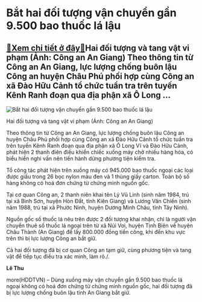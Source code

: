Bắt hai đối tượng vận chuyển gần 9.500 bao thuốc lá lậu
=======================================================

[:gift:Xem chi tiết ở đây:gift:](https://hddtvn.com/bat-hai-doi-tuong-van-chuyen-gan-9-500-bao-thuoc-la-lau/)Hai đối tượng và tang vật vi phạm (Ảnh: Công an An Giang) Theo thông tin từ Công an An Giang, lực lượng chống buôn lậu Công an huyện Châu Phú phối hợp cùng Công an xã Đào Hữu Cảnh tổ chức tuần tra trên tuyến Kênh Ranh đoạn qua địa phận xã Ô Long …
-------------------------------------------------------------------------------------------------------------------------------------------------------------------------------------------------------------------------------------------------------





![Bắt hai đối tượng vận chuyển gần 9.500 bao thuốc lá lậu](https://hddtvn.com/wp-content/uploads/2021/01/1503_2_dt_vc_9450_ba_thc2-2.jpg "Bắt hai đối tượng vận chuyển gần 9.500 bao thuốc lá lậu")


Hai đối tượng và tang vật vi phạm (Ảnh: Công an An Giang)



Theo thông tin từ Công an An Giang, lực lượng chống buôn lậu Công an huyện Châu Phú phối hợp cùng Công an xã Đào Hữu Cảnh tổ chức tuần tra trên tuyến Kênh Ranh đoạn qua địa phận xã Ô Long Vĩ và Đào Hữu Cảnh, phát hiện 2 thanh điên điều khiển chiếc xuồng máy chở nhiều hàng hóa, có biểu hiển nghi vấn nên tiến hành dừng phương tiện kiểm tra.


Tổ công tác phát hiện trên xuồng máy có 945.000 bao thuốc ngoại các loại được giấu trong 26 bọc nylon màu đen và 1 thùng giấy carton. Toàn bộ số hàng không có hoá đơn chứng từ chứng minh nguồn gốc.


Tại cơ quan Công an, 2 thanh niên khai tên Lý Vũ Linh (sinh năm 1984, trú tại xã Bình Sơn, huyện Hòn Đất, tỉnh Kiên Giang) và Lương Văn Chiến (sinh năm 1988, trú tại xã Phước Ninh, huyện Dương Minh Châu, tỉnh Tây Ninh).


Nguồn gốc số thuốc lá nêu trên được 2 đối tượng khai nhận, chỉ là người vận chuyển thuê số thuốc lá ngoại trên từ xã Núi Voi, huyện Tịnh Biên về huyện Châu Thành (An Giang) để lấy 800.000 đồng tiền công, khi đến khu vực trên thì bị lực lượng Công an bắt giữ.


Cả hai đối tượng đã bị cơ quan Công an tạm giữ, cùng phương tiện và tang vật để tiếp tục điều tra xác minh, làm rõ./.




**Lê Thu**



more(HDDTVN) – Dùng xuồng máy vận chuyển gần 9.500 bao thuốc lá ngoại không có hoá đơn chứng từ chứng minh nguồn gốc, hai đối tượng đã bị lực lượng chống buôn lậu tỉnh An Giang bắt giữ.

